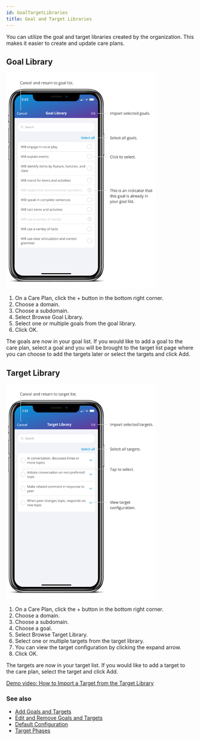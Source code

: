 ```yaml
---
id: GoalTargetLibraries
title: Goal and Target Libraries
---
```

You can utilize the goal and target libraries created by the organization. This makes it easier to create and update care plans.

## Goal Library
<img src="/img/GoalLibrary.png" width="400" />

1. On a Care Plan, click the + button in the bottom right corner. 
2. Choose a domain. 
3. Choose a subdomain. 
4. Select Browse Goal Library. 
5. Select one or multiple goals from the goal library. 
6. Click OK.

The goals are now in your goal list. If you would like to add a goal to the care plan, select a goal and you will be brought to the target list page where you can choose to add the targets later or select the targets and click Add. 

## Target Library
<img src="/img/TargetLibrary.png" width="400" />

1. On a Care Plan, click the + button in the bottom right corner.
2. Choose a domain. 
3. Choose a subdomain. 
4. Choose a goal. 
5. Select Browse Target Library. 
6. Select one or multiple targets from the target library. 
7. You can view the target configuration by clicking the expand arrow. 
8. Click OK. 

The targets are now in your target list. If you would like to add a target to the care plan, select the target and click Add. 

[Demo video: How to Import a Target from the Target Library](https://youtu.be/WljxFiuNxCU "Title")


### See also
- [Add Goals and Targets](CarePlan/AddGoalsTargets.md)
- [Edit and Remove Goals and Targets](CarePlan/EditRemoveGoalsTargets.md)
- [Default Configuration](CarePlan/DefaultConfiguration.md)
- [Target Phases](CarePlan/TargetPhases.md)